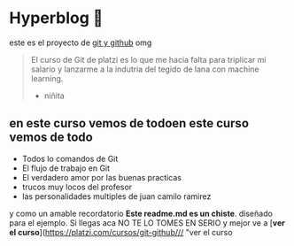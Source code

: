 # Hyperblog 💚
este es el proyecto de [git y github](http://https://platzi.com "git y github") omg
>El curso de  Git de platzi es lo que me hacia falta para triplicar mi salario y lanzarme a la indutria del tegido de lana con machine learning.
>- niñita

## en este  curso vemos de todoen este  curso vemos de todo
* Todos lo comandos de Git
* El  flujo de trabajo en Git
* El verdadero amor por las buenas practicas
* trucos muy locos del profesor
* las personalidades multiples de juan camilo ramirez

y como un amable recordatorio **Este readme.md es un chiste**. diseñado para el ejemplo. Si llegas aca NO TE LO TOMES EN SERIO y mejor ve a  [**ver el curso**](https://platzi.com/cursos/git-github/// "ver el curso

